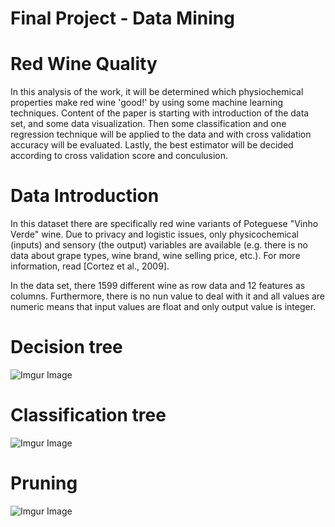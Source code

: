 # Final Project - Data Mining 

# Red Wine Quality

In this analysis of the work, it will be determined which physiochemical properties make red wine 'good!' by using some machine learning techniques. Content of the paper is starting with introduction of the data set, and some data visualization. Then some classification and one regression technique will be applied to the data and with cross validation accuracy will be evaluated. Lastly, the best estimator will be decided according to cross validation score and conculusion.

# Data Introduction

In this dataset there are specifically red wine variants of Poteguese "Vinho Verde" wine. Due to privacy and logistic issues, only physicochemical (inputs) and sensory (the output) variables are available (e.g. there is no data about grape types, wine brand, wine selling price, etc.). For more information, read [Cortez et al., 2009].

In the data set, there 1599 different wine as row data and 12 features as columns. Furthermore, there is no nun value to deal with it and all values are numeric means that input values are float and only output value is integer.

# Decision tree  

![Imgur Image](https://imgur.com/5Ea5h9f.jpg)

# Classification tree

![Imgur Image](https://https://imgur.com/6mPKwm0.jpg)

# Pruning

![Imgur Image](https://imgur.com/lFiO7ut.jpg)
